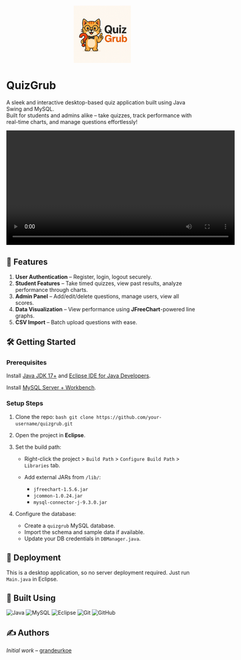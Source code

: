 <div align="center">
  <img src="resources/images/quizgrub_logo.png" alt="QuizGrub UI" width="150"/>
</div>

# QuizGrub

A sleek and interactive desktop-based quiz application built using Java Swing and MySQL.  
Built for students and admins alike – take quizzes, track performance with real-time charts, and manage questions effortlessly!

<video src="demo/quizgrub.mp4" controls width="600"></video>

## 🚀 Features

1. **User Authentication** – Register, login, logout securely.  
2. **Student Features** – Take timed quizzes, view past results, analyze performance through charts.  
3. **Admin Panel** – Add/edit/delete questions, manage users, view all scores.  
4. **Data Visualization** – View performance using **JFreeChart**-powered line graphs.  
5. **CSV Import** – Batch upload questions with ease.

## 🛠️ Getting Started

### Prerequisites

Install [Java JDK 17+](https://www.oracle.com/java/technologies/javase-downloads.html) and [Eclipse IDE for Java Developers](https://www.eclipse.org/downloads/).  

Install [MySQL Server + Workbench](https://dev.mysql.com/downloads/installer/).

### Setup Steps

1. Clone the repo:
   ``bash
   git clone https://github.com/your-username/quizgrub.git
   ``

2. Open the project in **Eclipse**.

3. Set the build path:

   * Right-click the project > `Build Path` > `Configure Build Path` > `Libraries` tab.
   * Add external JARs from `/lib/`:

     * `jfreechart-1.5.6.jar`
     * `jcommon-1.0.24.jar`
     * `mysql-connector-j-9.3.0.jar`

4. Configure the database:

   * Create a `quizgrub` MySQL database.
   * Import the schema and sample data if available.
   * Update your DB credentials in `DBManager.java`.

## 🚀 Deployment

This is a desktop application, so no server deployment required. Just run `Main.java` in Eclipse.


## 🧰 Built Using

<p>
  <img alt="Java" src="https://img.shields.io/badge/-Java-ED8B00?style=flat-square&logo=openjdk&logoColor=white" />
  <img alt="MySQL" src="https://img.shields.io/badge/-MySQL-4479A1?style=flat-square&logo=mysql&logoColor=white" />
  <img alt="Eclipse" src="https://img.shields.io/badge/-Eclipse-2C2255?style=flat-square&logo=eclipseide&logoColor=white" />
  <img alt="Git" src="https://img.shields.io/badge/-Git-f34f29?style=flat-square&logo=git&logoColor=white" />
  <img alt="GitHub" src="https://img.shields.io/badge/-Github-24292e?style=flat-square&logo=github&logoColor=white" />
</p>

## ✍️ Authors

*Initial work* – [grandeurkoe](https://github.com/grandeurkoe)
